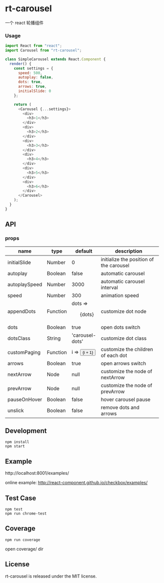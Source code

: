 # rt-carousel
一个 react 轮播组件

### Usage

```js
import React from "react";
import Carousel from "rt-carousel";

class SimpleCarousel extends React.Component {
  render() {
    const settings = {
      speed: 500,
      autoplay: false,
      dots: true,
      arrows: true,
      initialSlide: 0
    };

    return (
      <Carousel {...settings}>
        <div>
          <h3>1</h3>
        </div>
        <div>
          <h3>2</h3>
        </div>
        <div>
          <h3>3</h3>
        </div>
        <div>
          <h3>4</h3>
        </div>
        <div>
          <h3>5</h3>
        </div>
        <div>
          <h3>6</h3>
        </div>
      </Carousel>
    );
  }
}
```

## API

### props

<table class="table table-bordered table-striped">
    <thead>
    <tr>
        <th style="width: 100px;">name</th>
        <th style="width: 50px;">type</th>
        <th style="width: 50px;">default</th>
        <th>description</th>
    </tr>
    </thead>
    <tbody>
        <tr>
          <td>initialSlide</td>
          <td>Number</td>
          <td>0</td>
          <td>initialize the position of the carousel</td>
        </tr>
        <tr>
          <td>autoplay</td>
          <td>Boolean</td>
          <td>false</td>
          <td>automatic carousel</td>
        </tr>
         <tr>
          <td>autoplaySpeed</td>
          <td>Number</td>
          <td>3000</td>
          <td>automatic carousel interval</td>
        </tr>
        <tr>
          <td>speed</td>
          <td>Number</td>
          <td>300</td>
          <td>animation speed</td>
        </tr>
        <tr>
          <td>appendDots</td>
          <td>Function</td>
          <td>dots => <ul style={{ display: 'block' }}>{dots}</ul></td>
          <td>customize dot node</td>
        <tr>
          <td>dots</td>
          <td>Boolean</td>
          <td>true</td>
          <td>open dots switch</td>
        </tr>
        <tr>
          <td>dotsClass</td>
          <td>String</td>
          <td>'carousel-dots'</td>
          <td>customize dot class</td>
        </tr>
        <tr>
          <td>customPaging</td>
          <td>Function</td>
          <td>i => <button>{i + 1}</button></td>
          <td>customize the children of each dot</td>
        </tr>
        <tr>
          <td>arrows</td>
          <td>Boolean</td>
          <td>true</td>
          <td>open arrows switch</td>
        </tr>
        <tr>
          <td>nextArrow</td>
          <td>Node</td>
          <td>null</td>
          <td>customize the node of nextArrow</td>
        </tr>     
        <tr>
          <td>prevArrow</td>
          <td>Node</td>
          <td>null</td>
          <td>customize the node of prevArrow</td>
        </tr> 
        <tr>
          <td>pauseOnHover</td>
          <td>Boolean</td>
          <td>false</td>
          <td>hover carousel pause</td>
        </tr>    
        <tr>
          <td>unslick</td>
          <td>Boolean</td>
          <td>false</td>
          <td>remove dots and arrows</td>
        </tr>                                         
    </tbody>
</table>

## Development

```
npm install
npm start
```

## Example

http://localhost:8001/examples/

online example: http://react-component.github.io/checkbox/examples/

## Test Case

```
npm test
npm run chrome-test
```

## Coverage

```
npm run coverage
```

open coverage/ dir


## License

rt-carousel is released under the MIT license.
